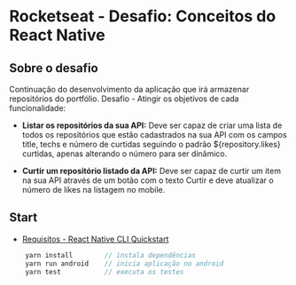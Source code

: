 # Rocketseat - Desafio: Conceitos do React Native

## Sobre o desafio

Continuação do desenvolvimento da aplicação que irá armazenar repositórios do portfólio. Desafio - Atingir os objetivos de cada funcionalidade:

- **Listar os repositórios da sua API:** Deve ser capaz de criar uma lista de todos os repositórios que estão cadastrados na sua API com os campos title, techs e número de curtidas seguindo o padrão ${repository.likes} curtidas, apenas alterando o número para ser dinâmico.

- **Curtir um repositório listado da API:** Deve ser capaz de curtir um item na sua API através de um botão com o texto Curtir e deve atualizar o número de likes na listagem no mobile.


## Start

- [Requisitos - React Native CLI Quickstart](https://reactnative.dev/docs/environment-setup)

```js
    yarn install        // instala dependências
    yarn run android    // inicia aplicação no android
    yarn test           // executa os testes
```